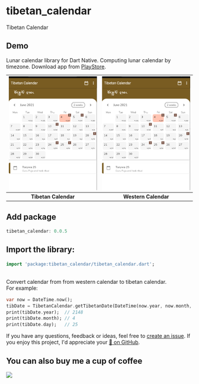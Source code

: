 # tibetan_calendar

Tibetan Calendar 

## Demo

Lunar calendar library for Dart Native.
Computing lunar calendar by timezone. Download app from [PlayStore](https://play.google.com/store/apps/details?id=com.codingwithtashi.tibetan_calender&hl=en_IN&gl=US).

| ![Image](https://github.com/CodingWithTashi/tibetan_calendar/blob/master/calendar.PNG?raw=true) | ![Image](https://github.com/CodingWithTashi/tibetan_calendar/blob/master/calendar.PNG?raw=true) |
| :------------: | :------------: |
| **Tibetan Calendar** | **Western Calendar** |

## Add package

```dart
tibetan_calendar: 0.0.5

```   
## Import the library:
```dart
import 'package:tibetan_calendar/tibetan_calendar.dart';

```

<br>
Convert calendar from from western calendar to tibetan calendar.
<br>
For example:

```dart
var now = DateTime.now();
tibDate = TibetanCalendar.getTibetanDate(DateTime(now.year, now.month, now.day));
print(tibDate.year);  // 2148
print(tibDate.month); // 4
print(tibDate.day);   // 25
```   

If you have any questions, feedback or ideas, feel free to [create an
issue](https://github.com/CodingWithTashi/tibetan_calendar/issues/new). If you enjoy this
project, I'd appreciate your [🌟 on GitHub](https://github.com/CodingWithTashi/tibetan_calendar/).

## You can also buy me a cup of coffee
<a href="https://www.buymeacoffee.com/codingwithtashi"><img src="https://cdn.buymeacoffee.com/buttons/v2/default-yellow.png" width=200px></a>

